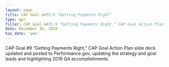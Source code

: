 ```yaml
---
layout: page
title: CAP Goal &#35;9 “Getting Payments Right”
type: gpr
filler: CAP Goal &#35;9 “Getting Payments Right,” CAP Goal Action Plan slide deck updated and posted to Performance.gov, updating the strategy and goal leads and highlighting 2019 Q4 accomplishments.
date: December 16, 2020
has_date: 'yes'
---
```


CAP Goal #9 “Getting Payments Right,” CAP Goal Action Plan slide deck updated and posted to Performance.gov, updating the strategy and goal leads and highlighting 2019 Q4 accomplishments.

